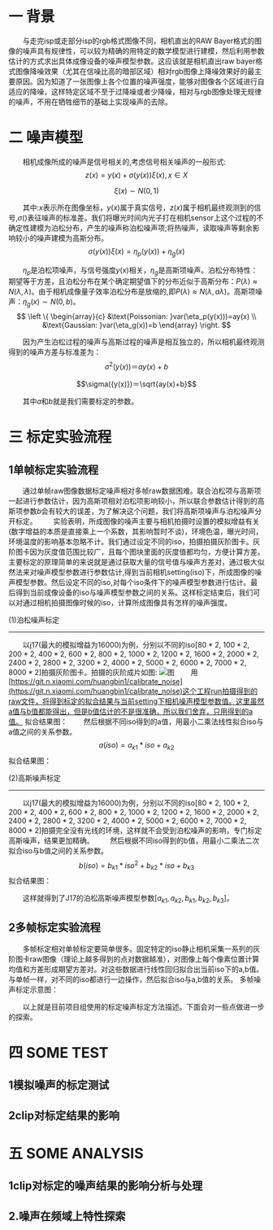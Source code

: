 一 **背景**     
========  
&ensp;&ensp;&ensp;&ensp;与走完isp或走部分isp的rgb格式图像不同，相机直出的RAW Bayer格式的图像的噪声具有规律性，可以较为精确的用特定的数学模型进行建模，然后利用参数估计的方式求出具体成像设备的噪声模型参数。这应该就是相机直出raw bayer格式图像降噪效果（尤其在信噪比高的暗部区域）相对rgb图像上降噪效果好的最主要原因。因为知道了一张图像上各个位置的噪声强度，能够对图像各个区域进行自适应的降噪，这样特定区域不至于过降噪或者少降噪，相对与rgb图像处理无规律的噪声，不用在牺牲细节的基础上实现噪声的去除。  

二 **噪声模型**    
========
&ensp;&ensp;&ensp;&ensp;相机成像所成的噪声是信号相关的,考虑信号相关噪声的一般形式:  
$$z(x) = y(x) + \sigma({y(x)})\xi(x),x\in{X}$$

$$\xi(x)\sim{N(0, 1)}$$

&ensp;&ensp;&ensp;&ensp;其中:$x$表示所在图像坐标，$y(x)$属于真实信号，$z(x)$属于相机最终观测到的信号,$\sigma()$表征噪声的标准差。我们将曝光时间内光子打在相机sensor上这个过程的不确定性建模为泊松分布，产生的噪声称泊松噪声项;将热噪声，读取噪声等剩余影响较小的噪声建模为高斯分布。  
$$\sigma({y(x)})\xi(x)=\eta_p(y(x))+\eta_g(x)$$  

&ensp;&ensp;&ensp;&ensp;$\eta_p$是泊松项噪声，与信号强度$y(x)$相关，$\eta_g$是高斯项噪声。泊松分布特性：期望等于方差，且泊松分布在某个确定期望值下的分布近似于高斯分布：$P(\lambda)\approx{N(\lambda, \lambda)}$。由于相机成像量子效率泊松分布是放缩的,即$P(\lambda)\approx{N(\lambda, a\lambda)}$。高斯项噪声：$\eta_g(x)\sim{N(0, b)}$。
$$
\left \{ 
\begin{array}{c}
&\text{Poissonian: }var(\eta_p(y(x)))=ay(x) \\ 
&\text{Gaussian:  }var(\eta_g(x))=b
\end{array}
\right.
$$

&ensp;&ensp;&ensp;&ensp;因为产生泊松过程的噪声与高斯过程的噪声是相互独立的，所以相机最终观测得到的噪声方差与标准差为：
$$\sigma^2({y(x)})＝ay(x)+b$$

$$\sigma({y(x)})＝\sqrt{ay(x)+b}$$

&ensp;&ensp;&ensp;&ensp;其中$a$和$b$就是我们需要标定的参数。

三 **标定实验流程**      
========
1单帧标定实验流程     
------------  
&ensp;&ensp;&ensp;&ensp;通过单帧raw图像数据标定噪声相对多帧raw数据困难。联合泊松项与高斯项一起进行参数估计，因为高斯项相对泊松项影响较小，所以联合参数估计得到的高斯项参数$b$会有较大的误差，为了解决这个问题，我们将高斯项噪声与泊松噪声分开标定。
&ensp;&ensp;&ensp;&ensp;实验表明，所成图像的噪声主要与相机拍摄时设置的模拟增益有关(数字增益的本质是直接乘上一个系数，其影响暂时不谈)，环境色温，曝光时间，环境温度的影响基本忽略不计。我们通过设定不同的iso，拍摄拍摄灰阶图卡。灰阶图卡因为灰度值范围比较广，且每个图块里面的灰度值都均匀，方便计算方差。主要标定的原理简单的来说就是通过获取大量的信号值与噪声方差对，通过极大似然法来对噪声模型参数进行参数估计,得到当前相机setting(iso)下，所成图像的噪声模型参数。然后设定不同的iso,对每个iso条件下的噪声模型参数进行估计。最后得到当前成像设备的iso与噪声模型参数之间的关系。这样标定结束后，我们可以对通过相机拍摄图像时候的iso，计算所成图像具有怎样的噪声强度。

(1)泊松噪声标定    
_______________   
&ensp;&ensp;&ensp;&ensp;以j17(最大的模拟增益为16000)为例，分别以不同的iso[$80*2$, $100*2$, $200*2$, $400*2$, $600*2$, $800*2$, $1000*2$, $1200*2$, $1600*2$, $2000*2$, $2400*2$, $2800*2$, $3200*2$, $4000*2$, $5000*2$, $6000*2$, $7000*2$, $8000*2$]拍摄灰阶图卡。拍摄的灰阶成片如图:
![图](https://drive.google.com/file/d/1YXsSGq2Kl7iUiKEisOEGA8pgLge4VFkD/view?usp=sharing)
&ensp;&ensp;&ensp;&ensp;用[https://git.n.xiaomi.com/huangbin1/calibrate_noise](https://git.n.xiaomi.com/huangbin1/calibrate_noise)这个工程run拍摄得到的raw文件，将得到标定的拟合结果与当前setting下相机噪声模型参数值。这里虽然a值与b值都能得出，但是b值估计的不是很准确，所以我们舍弃，只用得到的a值。
拟合结果图：
&ensp;&ensp;&ensp;&ensp;然后根据不同iso得到的a值，用最小二乘法线性拟合iso与a值之间的关系参数。
$$a(iso)=a_{k1}*iso+a_{k2}$$
拟合结果图：

(2)高斯噪声标定    
_______________  
&ensp;&ensp;&ensp;&ensp;以j17(最大的模拟增益为16000)为例，分别以不同的iso[$80*2$, $100*2$, $200*2$, $400*2$, $600*2$, $800*2$, $1000*2$, $1200*2$, $1600*2$, $2000*2$, $2400*2$, $2800*2$, $3200*2$, $4000*2$, $5000*2$, $6000*2$, $7000*2$, $8000*2$]拍摄完全没有光线的环境，这样就不会受到泊松噪声的影响，专门标定高斯噪声，结果更加精确。
&ensp;&ensp;&ensp;&ensp;然后根据不同iso得到的b值，用最小二乘法二次拟合iso与b值之间的关系参数。
$$b(iso)=b_{k1}*iso^2+b_{k2}*iso+b_{k3}$$
拟合结果图：

&ensp;&ensp;&ensp;&ensp;这样就得到了J17的泊松高斯噪声模型参数$[a_{k1}, a_{k2}, b_{k1}, b_{k2}, b_{k3}]$。

2多帧标定实验流程     
------------
&ensp;&ensp;&ensp;&ensp;多帧标定相对单帧标定要简单很多。固定特定的iso静止相机采集一系列的灰阶图卡raw图像（理论上越多得到的点对数据越准），对图像上每个像素位置计算均值和方差形成期望方差对。对这些数据进行线性回归拟合出当前iso下的a,b值。与单帧一样，对不同的iso都进行一边操作，然后拟合iso与a,b值的关系。
多帧噪声标定示意图：

&ensp;&ensp;&ensp;&ensp;以上就是目前项目组使用的标定噪声标定方法描述。下面会对一些点做进一步的探索。

四 **SOME TEST**     
======  

1模拟噪声的标定测试  
------------  

2clip对标定结果的影响
------------    


五 **SOME ANALYSIS**   
======
1clip对标定的噪声结果的影响分析与处理
-------------

2.噪声在频域上特性探索
------------------

<!--stackedit_data:
eyJoaXN0b3J5IjpbLTEyMDAyNTk3MzAsMjA4OTg0NDIxNywyOT
MzMTg3MjUsODE0MDc3ODQ2LC0yMDcxMTkxMDc1LDExNzc1NDg2
OTBdfQ==
-->